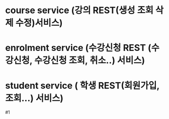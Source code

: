 # course service (강의 REST(생성 조회 삭제 수정)서비스)
# enrolment service (수강신청 REST (수강신청, 수강신청 조회, 취소..) 서비스)
# student service ( 학생 REST(회원가입, 조회...) 서비스)
#1